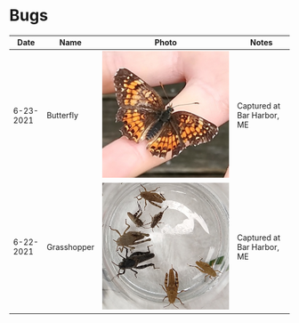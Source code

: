 # Bugs


|Date      | Name      | Photo  | Notes|
---        | ---       | ---    | ---
|6-23-2021 | Butterfly | <img src="images/06-23-2021/butterfly.jpg" /> | Captured at Bar Harbor, ME|
|6-22-2021 | Grasshopper | <img src="images/06-22-2021/grasshoppers.jpg" /> | Captured at Bar Harbor, ME|

